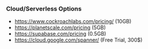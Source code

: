 ### Cloud/Serverless Options

-   https://www.cockroachlabs.com/pricing/ (10GB)
-   https://planetscale.com/pricing (5GB)
-   https://supabase.com/pricing (0.5GB)
-   https://cloud.google.com/spanner/ (Free Trial, 300$)
